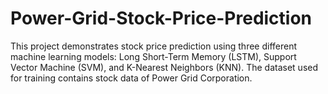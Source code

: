 # Power-Grid-Stock-Price-Prediction
This project demonstrates stock price prediction using three different machine learning models: Long Short-Term Memory (LSTM), Support Vector Machine (SVM), and K-Nearest Neighbors (KNN). The dataset used for training contains stock data of Power Grid Corporation.
